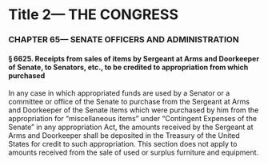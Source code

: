 
# Title 2— THE CONGRESS
### CHAPTER 65— SENATE OFFICERS AND ADMINISTRATION
#### § 6625. Receipts from sales of items by Sergeant at Arms and Doorkeeper of Senate, to Senators, etc., to be credited to appropriation from which purchased

In any case in which appropriated funds are used by a Senator or a committee or office of the Senate to purchase from the Sergeant at Arms and Doorkeeper of the Senate items which were purchased by him from the appropriation for “miscellaneous items” under “Contingent Expenses of the Senate” in any appropriation Act, the amounts received by the Sergeant at Arms and Doorkeeper shall be deposited in the Treasury of the United States for credit to such appropriation. This section does not apply to amounts received from the sale of used or surplus furniture and equipment.
